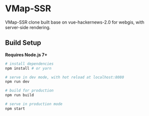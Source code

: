 # VMap-SSR

VMap-SSR clone built base on vue-hackernews-2.0 for webgis, with server-side rendering.

## Build Setup

**Requires Node.js 7+**

``` bash
# install dependencies
npm install # or yarn

# serve in dev mode, with hot reload at localhost:8080
npm run dev

# build for production
npm run build

# serve in production mode
npm start
```

